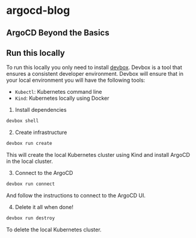 # argocd-blog

## ArgoCD Beyond the Basics

## Run this locally
To run this locally you only need to install [devbox](https://github.com/jetify-com/devbox). Devbox is a tool that ensures a consistent developer environment. Devbox will ensure that in your local environment you will have the following tools:
- `Kubectl`: Kubernetes command line
- `Kind`: Kubernetes locally using Docker

1) Install dependencies

```sh
devbox shell
```

2) Create infrastructure

```sh
devbox run create
```

This will create the local Kubernetes cluster using Kind and install ArgoCD in the local cluster.

3) Connect to the ArgoCD

```sh
devbox run connect
```

And follow the instructions to connect to the ArgoCD UI.

4) Delete it all when done!

```sh
devbox run destroy
```

To delete the local Kubernetes cluster.